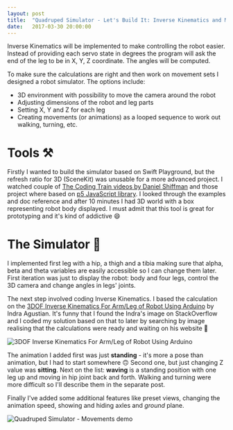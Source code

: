 ```yaml
---
layout: post
title:  "Quadruped Simulator - Let's Build It: Inverse Kinematics and Movement"
date:   2017-03-30 20:00:00
---
```


Inverse Kinematics will be implemented to make controlling the robot easier. Instead of providing each servo state in degrees the program will ask the end of the leg to be in X, Y, Z coordinate. The angles will be computed.

To make sure the calculations are right and then work on movement sets I designed a robot simulator. The options include:

- 3D environment with possibility to move the camera around the robot
- Adjusting dimensions of the robot and leg parts
- Setting X, Y and Z for each leg
- Creating movements (or animations) as a looped sequence to work out walking, turning, etc.

# Tools ⚒

Firstly I wanted to build the simulator based on Swift Playground, but the refresh ratio for 3D (SceneKit) was unusable for a more advanced project.
I watched couple of [The Coding Train videos by Daniel Shiffman](https://www.youtube.com/user/shiffman) and those project where based on [p5 JavaScript library](https://p5js.org). I looked through the examples and doc reference and after 10 minutes I had 3D world with a box representing robot body displayed. I must admit that this tool is great for prototyping and it's kind of addictive 😄

# The Simulator 🚀

I implemented first leg with a hip, a thigh and a tibia making sure that alpha, beta and theta variables are easily accessible so I can change them later. First iteration was just to display the robot: body and four legs, control the 3D camera and change angles in legs' joints.

The next step involved coding Inverse Kinematics. I based the calculation on the [3DOF Inverse Kinematics For Arm/Leg of Robot Using Arduino](http://te.unib.ac.id/lecturer/indraagustian/2014/05/3dof-inverse-kinematic-for-armleg-of-robot-use-arduino/) by Indra Agustian. It's funny that I found the Indra's image on StackOverflow and I coded my solution based on that to later by searching by image realising that the calculations were ready and waiting on his website 🤔

![3DOF Inverse Kinematics For Arm/Leg of Robot Using Arduino](http://i2.wp.com/te.unib.ac.id/lecturer/indraagustian/wp-content/uploads/2014/05/Inverse-Kinematics.jpg)

The animation I added first was just **standing** - it's more a pose than animation, but I had to start somewhere 🙃 Second one, but just changing Z value was **sitting**. Next on the list: **waving** is a standing position with one leg up and moving in hip joint back and forth.
Walking and turning were more difficult so I'll describe them in the separate post.

Finally I've added some additional features like preset views, changing the animation speed, showing and hiding axles and _ground_ plane.

![Quadruped Simulator - Movements demo](/quadruped/assets/simulator-movements.gif)
